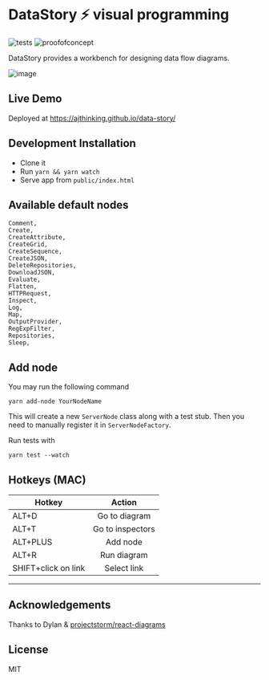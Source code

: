 # DataStory ⚡ visual programming

![tests](https://github.com/ajthinking/data-story/workflows/tests/badge.svg)
![proofofconcept](https://img.shields.io/badge/proof%20of%20concept-gold)
<!--![version](https://img.shields.io/packagist/v/ajthinking/data-story?color=blue)-->


DataStory provides a workbench for designing data flow diagrams.

![image](https://user-images.githubusercontent.com/3457668/117117786-3d48a900-ad90-11eb-91eb-520f7919d7fa.png)

## Live Demo
Deployed at https://ajthinking.github.io/data-story/

## Development Installation
* Clone it
* Run `yarn && yarn watch`
* Serve app from `public/index.html`

## Available default nodes
```
Comment,
Create,
CreateAttribute,
CreateGrid,
CreateSequence,
CreateJSON,
DeleteRepositories,
DownloadJSON,
Evaluate,
Flatten,
HTTPRequest,
Inspect,
Log,
Map,
OutputProvider,
RegExpFilter,
Repositories,
Sleep,
```

## Add node
You may run the following command
```
yarn add-node YourNodeName
```

This will create a new `ServerNode` class along with a test stub. Then you need to manually register it in `ServerNodeFactory`.

Run tests with
```
yarn test --watch
```

## Hotkeys (MAC)

| Hotkey        | Action           |
| ------------- |:-------------:|
| ALT+D                 | Go to diagram |
| ALT+T                 | Go to inspectors |
| ALT+PLUS              | Add node |
| ALT+R                 | Run diagram |
| SHIFT+click on link   | Select link |

<hr>

## Acknowledgements
Thanks to Dylan & [projectstorm/react-diagrams](https://github.com/projectstorm/react-diagrams)

## License
MIT
